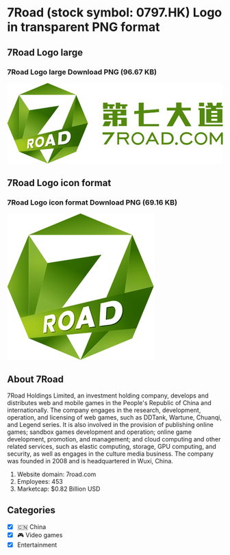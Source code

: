 # 7Road (stock symbol: 0797.HK) Logo in transparent PNG format

## 7Road Logo large

### 7Road Logo large Download PNG (96.67 KB)

![7Road Logo large Download PNG (96.67 KB)](/img/orig/0797.HK_BIG-89c3e912.png)

## 7Road Logo icon format

### 7Road Logo icon format Download PNG (69.16 KB)

![7Road Logo icon format Download PNG (69.16 KB)](/img/orig/0797.HK-efacdaa9.png)

## About 7Road

7Road Holdings Limited, an investment holding company, develops and distributes web and mobile games in the People's Republic of China and internationally. The company engages in the research, development, operation, and licensing of web games, such as DDTank, Wartune, Chuanqi, and Legend series. It is also involved in the provision of publishing online games; sandbox games development and operation; online game development, promotion, and management; and cloud computing and other related services, such as elastic computing, storage, GPU computing, and security, as well as engages in the culture media business. The company was founded in 2008 and is headquartered in Wuxi, China.

1. Website domain: 7road.com
2. Employees: 453
3. Marketcap: $0.82 Billion USD


## Categories
- [x] 🇨🇳 China
- [x] 🎮 Video games
- [x] Entertainment
